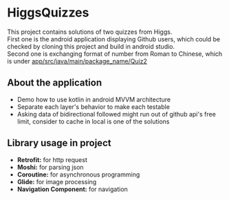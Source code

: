 HiggsQuizzes
========
This project contains solutions of two quizzes from Higgs.<br/>
First one is the android application displaying Github users, which could be checked by cloning this project and build in android studio.<br/>
Second one is exchanging format of number from Roman to Chinese, which is under [app/src/java/main/package_name/Quiz2](https://github.com/timhuang1018/HiggsQuizzes/blob/master/app/src/main/java/com/timhuang/higgsquizzes/Quiz2.kt)

About the application
----
 - Demo how to use kotlin in android MVVM architecture
 - Separate each layer's behavior to make each testable
 - Asking data of bidirectional followed might run out of github api's free limit, consider to cache in local is one of the solutions

Library usage in project
----
 - **Retrofit:** for http request
 - **Moshi:** for parsing json
 - **Coroutine:** for asynchronous programming
 - **Glide:** for image processing
 - **Navigation Component:** for navigation